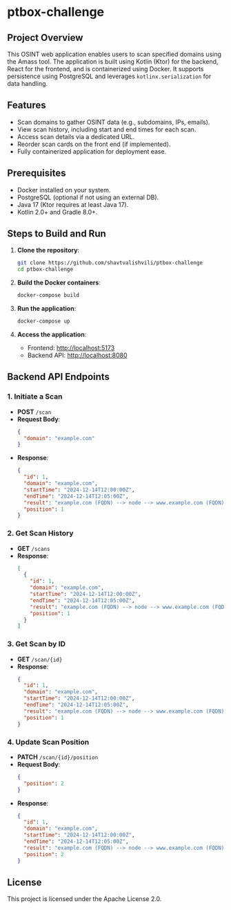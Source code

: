 # ptbox-challenge

## Project Overview

This OSINT web application enables users to scan specified domains using the Amass tool. The application is built using Kotlin (Ktor) for the backend, React for the frontend, and is containerized using Docker. It supports persistence using PostgreSQL and leverages `kotlinx.serialization` for data handling.

## Features
- Scan domains to gather OSINT data (e.g., subdomains, IPs, emails).
- View scan history, including start and end times for each scan.
- Access scan details via a dedicated URL.
- Reorder scan cards on the front end (if implemented).
- Fully containerized application for deployment ease.

## Prerequisites
- Docker installed on your system.
- PostgreSQL (optional if not using an external DB).
- Java 17 (Ktor requires at least Java 17).
- Kotlin 2.0+ and Gradle 8.0+.

## Steps to Build and Run

1. **Clone the repository**:
    ```bash
    git clone https://github.com/shavtvalishvili/ptbox-challenge
    cd ptbox-challenge
    ```

2. **Build the Docker containers**:
    ```bash
    docker-compose build
    ```

3. **Run the application**:
    ```bash
    docker-compose up
    ```

4. **Access the application**:
    - Frontend: [http://localhost:5173](http://localhost:5173)
    - Backend API: [http://localhost:8080](http://localhost:8080)

## Backend API Endpoints

### 1. Initiate a Scan
- **POST** `/scan`
- **Request Body**:
    ```json
    {
      "domain": "example.com"
    }
    ```
- **Response**:
    ```json
    {
      "id": 1,
      "domain": "example.com",
      "startTime": "2024-12-14T12:00:00Z",
      "endTime": "2024-12-14T12:05:00Z",
      "result": "example.com (FQDN) --> node --> www.example.com (FQDN) --> a_record --> 123.456.789.01 (IPAddress)",
      "position": 1
    }
    ```

### 2. Get Scan History
- **GET** `/scans`
- **Response**:
    ```json
    [
      {
        "id": 1,
        "domain": "example.com",
        "startTime": "2024-12-14T12:00:00Z",
        "endTime": "2024-12-14T12:05:00Z",
        "result": "example.com (FQDN) --> node --> www.example.com (FQDN) --> a_record --> 123.456.789.01 (IPAddress)",
        "position": 1
      }
    ]
    ```

### 3. Get Scan by ID
- **GET** `/scan/{id}`
- **Response**:
    ```json
    {
      "id": 1,
      "domain": "example.com",
      "startTime": "2024-12-14T12:00:00Z",
      "endTime": "2024-12-14T12:05:00Z",
      "result": "example.com (FQDN) --> node --> www.example.com (FQDN) --> a_record --> 123.456.789.01 (IPAddress)",
      "position": 1
    }
    ```

### 4. Update Scan Position
- **PATCH** `/scan/{id}/position`
- **Request Body**:
    ```json
    {
      "position": 2
    }
    ```
- **Response**:
    ```json
    {
      "id": 1,
      "domain": "example.com",
      "startTime": "2024-12-14T12:00:00Z",
      "endTime": "2024-12-14T12:05:00Z",
      "result": "example.com (FQDN) --> node --> www.example.com (FQDN) --> a_record --> 123.456.789.01 (IPAddress)",
      "position": 2
    }
    ```

## License

This project is licensed under the Apache License 2.0.